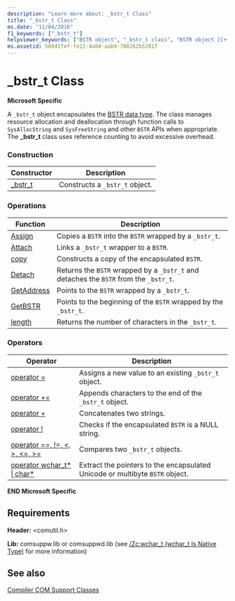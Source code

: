 ```yaml
---
description: "Learn more about: _bstr_t Class"
title: "_bstr_t Class"
ms.date: "11/04/2016"
f1_keywords: ["_bstr_t"]
helpviewer_keywords: ["BSTR object", "_bstr_t class", "BSTR object [C++], COM encapsulation"]
ms.assetid: 58841fef-fe21-4a84-aab9-780262b5201f
---
```

# _bstr_t Class

**Microsoft Specific**

A `_bstr_t` object encapsulates the [BSTR data type](/previous-versions/windows/desktop/automat/bstr). The class manages resource allocation and deallocation through function calls to `SysAllocString` and `SysFreeString` and other `BSTR` APIs when appropriate. The **_bstr_t** class uses reference counting to avoid excessive overhead.

### Construction

| Constructor | Description |
|--|--|
| [_bstr_t](../cpp/bstr-t-bstr-t.md) | Constructs a `_bstr_t` object. |

### Operations

| Function | Description |
|--|--|
| [Assign](../cpp/bstr-t-assign.md) | Copies a `BSTR` into the `BSTR` wrapped by a `_bstr_t`. |
| [Attach](../cpp/bstr-t-attach.md) | Links a `_bstr_t` wrapper to a `BSTR`. |
| [copy](../cpp/bstr-t-copy.md) | Constructs a copy of the encapsulated `BSTR`. |
| [Detach](../cpp/bstr-t-detach.md) | Returns the `BSTR` wrapped by a `_bstr_t` and detaches the `BSTR` from the `_bstr_t`. |
| [GetAddress](../cpp/bstr-t-getaddress.md) | Points to the `BSTR` wrapped by a `_bstr_t`. |
| [GetBSTR](../cpp/bstr-t-getbstr.md) | Points to the beginning of the `BSTR` wrapped by the `_bstr_t`. |
| [length](../cpp/bstr-t-length.md) | Returns the number of characters in the `_bstr_t`. |

### Operators

| Operator | Description |
|--|--|
| [operator =](../cpp/bstr-t-operator-equal.md) | Assigns a new value to an existing `_bstr_t` object. |
| [operator +=](../cpp/bstr-t-operator-add-equal-plus.md) | Appends characters to the end of the `_bstr_t` object. |
| [operator +](../cpp/bstr-t-operator-add-equal-plus.md) | Concatenates two strings. |
| [operator !](../cpp/bstr-t-operator-logical-not.md) | Checks if the encapsulated `BSTR` is a NULL string. |
| [operator ==, !=, \<, >, \<=, >=](../cpp/bstr-t-relational-operators.md) | Compares two `_bstr_t` objects. |
| [operator wchar_t* &#124; char\*](../cpp/bstr-t-wchar-t-star-bstr-t-char-star.md) | Extract the pointers to the encapsulated Unicode or multibyte `BSTR` object. |

**END Microsoft Specific**

## Requirements

**Header:** \<comutil.h>

**Lib:** comsuppw.lib or comsuppwd.lib (see [/Zc:wchar_t (wchar_t Is Native Type)](../build/reference/zc-wchar-t-wchar-t-is-native-type.md) for more information)

## See also

[Compiler COM Support Classes](../cpp/compiler-com-support-classes.md)
